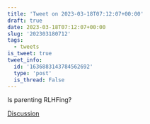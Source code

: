 ```yaml
---
title: 'Tweet on 2023-03-18T07:12:07+00:00'
draft: true
date: 2023-03-18T07:12:07+00:00
slug: '202303180712'
tags:
  - tweets
is_tweet: true
tweet_info:
  id: '1636883143784562692'
  type: 'post'
  is_thread: False
---
```




Is parenting RLHFing?

[Discussion](https://x.com/sytelus/status/1636883143784562692)
